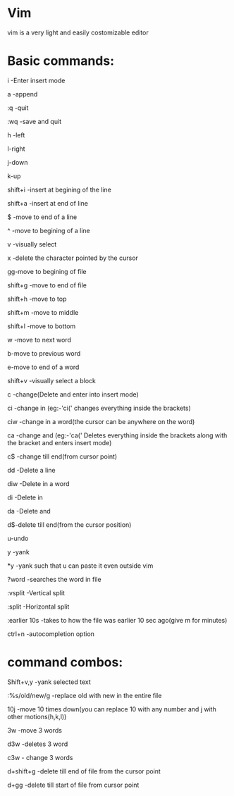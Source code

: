 # Vim

vim is a very light and easily costomizable editor



# Basic commands:

i  -Enter insert mode

a -append

:q -quit

:wq -save and quit

h -left

l-right

j-down

k-up

shift+i -insert at begining of the line

shift+a -insert at end of line

$ -move to end of a line

^ -move to begining of a line

v   -visually select

x -delete the character pointed by the cursor

gg-move to begining of file

shift+g -move to end of file

shift+h -move to top

shift+m -move to middle

shift+l -move to bottom

w -move to next word

b-move to previous word

e-move to end of a word

shift+v -visually select a block

c -change(Delete and enter into insert mode)

ci -change in (eg:-'ci(' changes everything inside the brackets)

ciw -change in a word(the cursor can be anywhere on the word)

ca  -change and (eg:-'ca(' Deletes everything inside the brackets along with the bracket and enters insert mode)

c$ -change till end(from cursor point)

dd -Delete a line

diw -Delete in a word

di -Delete in

da -Delete and

d$-delete till end(from the cursor position)

u-undo

y -yank

*y -yank such that u can paste it even outside vim

?word -searches the word in file

:vsplit -Vertical split

:split -Horizontal split

:earlier 10s -takes to how the file was earlier 10 sec ago(give m for minutes)

ctrl+n -autocompletion option


# command combos:

Shift+v,y -yank selected text

:%s/old/new/g -replace old with new in the entire file

10j -move 10 times down(you can replace 10 with any number and j with other motions(h,k,l))

3w -move 3 words

d3w -deletes 3 word

c3w - change 3 words

d+shift+g -delete till end of file from the cursor point

d+gg -delete till start of file from cursor point
